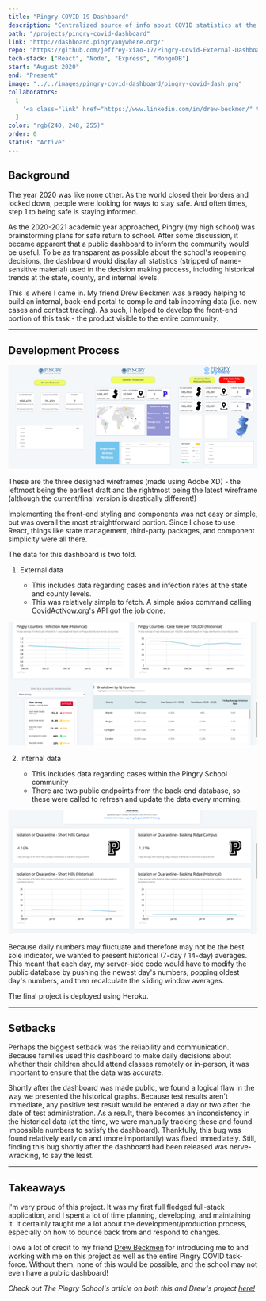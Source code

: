 ```yaml
---
title: "Pingry COVID-19 Dashboard"
description: "Centralized source of info about COVID statistics at the state, county, and internal levels. Aims to inform the Pingry community during the pandemic."
path: "/projects/pingry-covid-dashboard"
link: "http://dashboard.pingryanywhere.org/"
repo: "https://github.com/jeffrey-xiao-17/Pingry-Covid-External-Dashboard"
tech-stack: ["React", "Node", "Express", "MongoDB"]
start: "August 2020"
end: "Present"
image: "../../images/pingry-covid-dashboard/pingry-covid-dash.png"
collaborators:
  [
    '<a class="link" href="https://www.linkedin.com/in/drew-beckmen/" target="_BLANK">Drew Beckmen</a>',
  ]
color: "rgb(240, 248, 255)"
order: 0
status: "Active"
---
```


## Background

The year 2020 was like none other. As the world closed their borders and locked down, people were looking for ways to stay safe. And often times, step 1 to being safe is staying informed.

As the 2020-2021 academic year approached, Pingry (my high school) was brainstorming plans for safe return to school. After some discussion, it became apparent that a public dashboard to inform the community would be useful. To be as transparent as possible about the school's reopening decisions, the dashboard would display all statistics (stripped of name-sensitive material) used in the decision making process, including historical trends at the state, county, and internal levels.

This is where I came in. My friend Drew Beckmen was already helping to build an internal, back-end portal to compile and tab incoming data (i.e. new cases and contact tracing). As such, I helped to develop the front-end portion of this task - the product visible to the entire community.

---

## Development Process

<span style="pointer-events: none;">![](../../images/pingry-covid-dashboard/covid-wireframes.png)</span>

These are the three designed wireframes (made using Adobe XD) - the leftmost being the earliest draft and the rightmost being the latest wireframe (although the current/final version is drastically different!)

Implementing the front-end styling and components was not easy or simple, but was overall the most straightforward portion. Since I chose to use React, things like state management, third-party packages, and component simplicity were all there.

The data for this dashboard is two fold.

1. External data

   - This includes data regarding cases and infection rates at the state and county levels.
   - <p style="display: inline">This was relatively simple to fetch. A simple axios command calling</p> <p style="display: inline"><a class="link" href="https://www.covidactnow.org/?s=1490446">CovidActNow.org</a></p><p style="display: inline">'s API got the job done.</p>

<span style="pointer-events: none;">![](../../images/pingry-covid-dashboard/covid-external.png)</span>

2. Internal data

   - This includes data regarding cases within the Pingry School community
   - There are two public endpoints from the back-end database, so these were called to refresh and update the data every morning.

<span style="pointer-events: none;">![](../../images/pingry-covid-dashboard/covid-internal.png)</span>

Because daily numbers may fluctuate and therefore may not be the best sole indicator, we wanted to present historical (7-day / 14-day) averages. This meant that each day, my server-side code would have to modify the public database by pushing the newest day's numbers, popping oldest day's numbers, and then recalculate the sliding window averages.

The final project is deployed using Heroku.

---

## Setbacks

Perhaps the biggest setback was the reliability and communication. Because families used this dashboard to make daily decisions about whether their children should attend classes remotely or in-person, it was important to ensure that the data was accurate.

Shortly after the dashboard was made public, we found a logical flaw in the way we presented the historical graphs. Because test results aren't immediate, any positive test result would be entered a day or two after the date of test administration. As a result, there becomes an inconsistency in the historical data (at the time, we were manually tracking these and found impossible numbers to satisfy the dashboard). Thankfully, this bug was found relatively early on and (more importantly) was fixed immediately. Still, finding this bug shortly after the dashboard had been released was nerve-wracking, to say the least.

---

## Takeaways

I'm very proud of this project. It was my first full fledged full-stack application, and I spent a lot of time planning, developing, and maintaining it. It certainly taught me a lot about the development/production process, especially on how to bounce back from and respond to changes.

<p><p style="display: inline">I owe a lot of credit to my friend</p> <p style="display: inline"><a class="link" href="https://www.linkedin.com/in/drew-beckmen/">Drew Beckmen</a></a></p> <p style="display: inline">for introducing me to and working with me on this project as well as the entire Pingry COVID task-force. Without them, none of this would be possible, and the school may not even have a public dashboard!</p></p>

<p style="font-style: italic; display: inline">Check out The Pingry School's article on both this and Drew's project <p style="font-style: italic; display: inline"><a class="link" href="https://www.pingry.org/hp/news-page/news-pop-up-page/~post/young-alumni-launch-pingrys-cutting-edge-covid-19-dashboard-20201116" target="_BLANK" rel="noopener noreferrer">here!</a></p></p>
